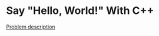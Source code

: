 # Say "Hello, World!" With C++

[Problem description](https://www.hackerrank.com/challenges/cpp-hello-world)
